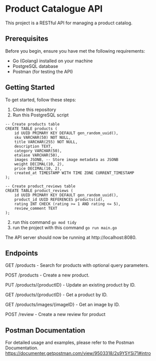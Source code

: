 # Product Catalogue API

This project is a RESTful API for managing a product catalog.

## Prerequisites

Before you begin, ensure you have met the following requirements:

- Go (Golang) installed on your machine
- PostgreSQL database
- Postman (for testing the API)

## Getting Started

To get started, follow these steps:

1. Clone this repository
2. Run this PostgreSQL script

```
-- Create products table
CREATE TABLE products (
    id UUID PRIMARY KEY DEFAULT gen_random_uuid(),
    sku VARCHAR(50) NOT NULL,
    title VARCHAR(255) NOT NULL,
    description TEXT,
    category VARCHAR(50),
    etalase VARCHAR(50),
    images JSONB, -- Store image metadata as JSONB
    weight DECIMAL(10, 2),
    price DECIMAL(10, 2),
    created_at TIMESTAMP WITH TIME ZONE CURRENT_TIMESTAMP
);

-- Create product_reviews table
CREATE TABLE product_reviews (
    id UUID PRIMARY KEY DEFAULT gen_random_uuid(),
    product_id UUID REFERENCES products(id),
    rating INT CHECK (rating >= 1 AND rating <= 5),
    review_comment TEXT
);

```

2. run this command
   `go mod tidy`
3. run the project with this command
   `go run main.go`

The API server should now be running at http://localhost:8080.

## Endpoints

GET /products - Search for products with optional query parameters.

POST /products - Create a new product.

PUT /products/{productID} - Update an existing product by ID.

GET /products/{productID} - Get a product by ID.

GET /products/images/{imageID} - Get an image by ID.

POST /review - Create a new review for product

## Postman Documentation

For detailed usage and examples, please refer to the Postman Documentation.
https://documenter.getpostman.com/view/9503318/2s9Y5YSi71#intro

